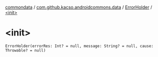 [commondata](../../index.md) / [com.github.kacso.androidcommons.data](../index.md) / [ErrorHolder](index.md) / [&lt;init&gt;](.)

# &lt;init&gt;

`ErrorHolder(errorRes: Int? = null, message: String? = null, cause: Throwable? = null)`